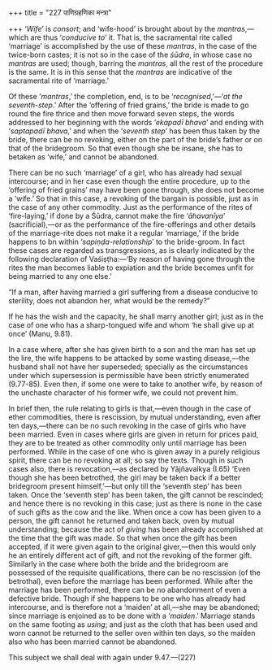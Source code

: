 +++
title = "227 पाणिग्रहणिका मन्त्रा"

+++
‘*Wife*’ is *consort*; and ‘wife-hood’ is brought about by the
*mantras*,— which are thus ‘*conducive to*’ it. That is, the sacramental
rite called ‘marriage’ is accomplished by the use of these *mantras*, in
the case of the twice-born castes; it is not so in the case of the
*śūdra*, in whose case no *mantras* are used; though, barring the
*mantras*, all the rest of the procedure is the same. It is in this
sense that the *mantras* are indicative of the sacramental rite of
‘marriage.’

Of these ‘*mantras*,’ the completion, end, is to be ‘*recognised*,’—‘*at
the seventh-step*.’ After the ‘offering of fried grains,’ the bride is
made to go round the fire thrice and then move forward seven steps, the
words addressed to her beginning with the words ‘*ekapadī bhava*’ and
ending with ‘*saptapadī bhava*,’ and when the ‘*seventh step*’ has been
thus taken by the bride, there can be no revoking, either on the part of
the bride’s father or on that of the bridegroom. So that even though she
be insane, she has to betaken as ‘wife,’ and cannot be abandoned.

There can be no such ‘marriage’ of a girl, who has already had sexual
intercourse; and in her case even though the entire procedure, up to the
‘offering of fried grains’ may have been gone through, she does not
become a ‘wife.’ So that in this case, a revoking of the bargain is
possible, just as in the case of any other commodity. Just as the
performance of the rites of ‘fire-laying,’ if done by a Śūdra, cannot
make the fire ‘*āhavanīya*’ (sacrificial),—or as the performance of the
fire-offerings and other details of the marriage-rite does not make it a
regular ‘marriage,’ if the bride happens to bn within
‘*sapiṇḍa-relationship*’ to the bride-groom. In fact these cases are
regarded as transgressions, as is clearly indicated by the following
declaration of Vaśiṣṭha:—‘By reason of having gone through the rites the
man becomes liable to expiation and the bride becomes unfit for being
married to any one else.’

“If a man, after having married a girl suffering from a disease
conducive to sterility, does not abandon her, what would be the remedy?”

If he has the wish and the capacity, he shall marry another girl; just
as in the case of one who has a sharp-tongued wife and whom ‘he shall
give up at once’ (Manu, 9.81).

In a case where, after she has given birth to a son and the man has set
up the lire, the wife happens to be attacked by some wasting
disease,—the husband shall not have her superseded; specially as the
circumstances under which supersession is permissible have been strictly
enumerated (9.77-85). Even then, if some one were to take to another
wife, by reason of the unchaste character of his former wife, we could
not prevent him.

In brief then, the rule relating to girls is that,—even though in the
case of ether commodities, there is rescission, by mutual understanding,
even after ten days,—there can be no such revoking in the case of girls
who have been married. Even in cases where girls are given in return for
prices paid, they are to be treated as other commodity only until
marriage has been performed. While in the case of one who is given away
in a purely religious spirit, there can be no revoking at all; so say
the texts. Though in such cases also, there is revocation,—as declared
by Yājñavalkya (I.65) ‘Even though she has been betrothed, the girl may
be taken back if a better bridegroom present himself,’—but only till the
‘seventh step’ has been taken. Once the ‘seventh step’ has been taken,
the gift cannot be rescinded; and hence there is no revoking in this
case; just as there is none in the case of such gifts as the cow and the
like. When once a cow has been given to a person, the gift cannot he
returned and taken back, oven by mutual understanding; because the act
of *giving* has been already accomplished at the time that the gift was
made. So that when once the gift has been accepted, if it were given
again to the original giver,—then this would only he an entirely
different act of gift, and not the revoking of the former gift.
Similarly in the case where both the bride and the bridegroom are
possessed of the requisite qualifications, there can be no rescission
(of the betrothal), even before the marriage has been performed. While
after the marriage has been performed, there can be no abandonment of
even a defective bride. Though if she happens to be one who has already
had intercourse, and is therefore not a ‘maiden’ at all,—she may be
abandoned; since marriage is enjoined as to be done with a ‘*maiden*.’
Marriage stands on the same footing as *using*; and just as the cloth
that has been used and worn cannot be returned to the seller oven within
ten days, so the maiden also who has been married cannot be abandoned.

This subject we shall deal with again under 9.47.—(227)


